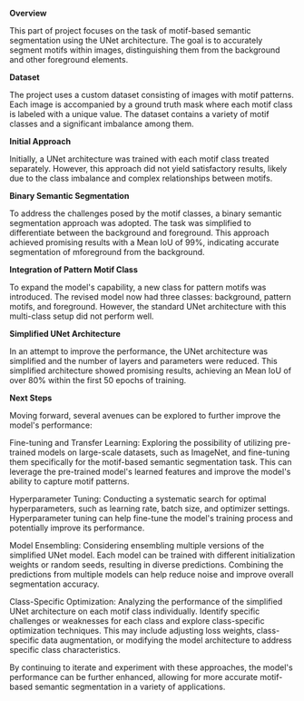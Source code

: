 **Overview**

This part of project focuses on the task of motif-based semantic segmentation using the UNet architecture. The goal is to accurately segment motifs within images, distinguishing them from the background and other foreground elements.

**Dataset**

The project uses a custom dataset consisting of images with motif patterns. Each image is accompanied by a ground truth mask where each motif class is labeled with a unique value. The dataset contains a variety of motif classes and a significant imbalance among them.

**Initial Approach**

Initially, a UNet architecture was trained with each motif class treated separately. However, this approach did not yield satisfactory results, likely due to the class imbalance and complex relationships between motifs.

**Binary Semantic Segmentation**

To address the challenges posed by the motif classes, a binary semantic segmentation approach was adopted. The task was simplified to differentiate between the background and foreground. This approach achieved promising results with a Mean IoU of 99%, indicating accurate segmentation of mforeground from the background.

**Integration of Pattern Motif Class**

To expand the model's capability, a new class for pattern motifs was introduced. The revised model now had three classes: background, pattern motifs, and foreground. However, the standard UNet architecture with this multi-class setup did not perform well.

**Simplified UNet Architecture**

In an attempt to improve the performance, the UNet architecture was simplified and the number of layers and parameters were reduced. This simplified architecture showed promising results, achieving an Mean IoU of over 80% within the first 50 epochs of training.

**Next Steps**

Moving forward, several avenues can be explored to further improve the model's performance:

Fine-tuning and Transfer Learning: Exploring the possibility of utilizing pre-trained models on large-scale datasets, such as ImageNet, and fine-tuning them specifically for the motif-based semantic segmentation task. This can leverage the pre-trained model's learned features and improve the model's ability to capture motif patterns.

Hyperparameter Tuning: Conducting a systematic search for optimal hyperparameters, such as learning rate, batch size, and optimizer settings. Hyperparameter tuning can help fine-tune the model's training process and potentially improve its performance.

Model Ensembling: Considering ensembling multiple versions of the simplified UNet model. Each model can be trained with different initialization weights or random seeds, resulting in diverse predictions. Combining the predictions from multiple models can help reduce noise and improve overall segmentation accuracy.

Class-Specific Optimization: Analyzing the performance of the simplified UNet architecture on each motif class individually. Identify specific challenges or weaknesses for each class and explore class-specific optimization techniques. This may include adjusting loss weights, class-specific data augmentation, or modifying the model architecture to address specific class characteristics.

By continuing to iterate and experiment with these approaches, the model's performance can be further enhanced, allowing for more accurate motif-based semantic segmentation in a variety of applications.

